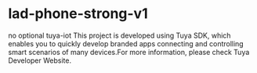 # lad-phone-strong-v1
no optional
tuya-iot
  This project is developed using Tuya SDK, which enables you to quickly develop branded apps connecting and controlling smart scenarios of many devices.For more information, please check Tuya Developer Website.
